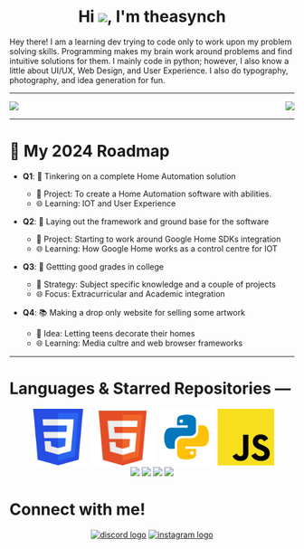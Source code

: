 <h1 align="center">Hi <img src="https://raw.githubusercontent.com/MartinHeinz/MartinHeinz/master/wave.gif" width="30px">, I'm theasynch</h1>


Hey there!
I am a learning dev trying to code only to work upon my problem solving skills. Programming makes my brain work around problems and find intuitive solutions for them.
I mainly code in python; however, I also know a little about UI/UX, Web Design, and User Experience.
I also do typography, photography, and idea generation for fun.


---

<div>
  <a href="">
    <img align="left" src="https://github-readme-stats.vercel.app/api?username=theasynch&theme=dark&hide=issues," />
  </a>
  <a href="">
    <img align="right" src="https://github-readme-stats.vercel.app/api/top-langs/?username=theasynch&theme=dark&layout=compact" />
  </a>
</div>

<br clear="both" />


---

# 📅 My 2024 Roadmap

- **Q1**: 🧠 Tinkering on a complete Home Automation solution  
  - 🎯 Project: To create a Home Automation software with abilities.
  - 🌐 Learning: IOT and User Experience  

- **Q2**: 💼 Laying out the framework and ground base for the software  
  - 🎯 Project: Starting to work around Google Home SDKs integration  
  - 🌐 Learning: How Google Home works as a control centre for IOT  

- **Q3**: 🚀 Gettting good grades in college  
  - 🎯 Strategy: Subject specific knowledge and a couple of projects  
  - 🌐 Focus: Extracurricular and Academic integration  

- **Q4**: 📚 Making a drop only website for selling some artwork  
  - 🎯 Idea: Letting teens decorate their homes  
  - 🌐 Learning: Media cultre and web browser frameworks  

---

# Languages & Starred Repositories —
<div align="center">
    <img src="assets/CSS3_logo.svg.png"  style="background: transparent; width:100px; height: auto;"/>
    <img src="assets/HTML5_logo_and_wordmark.svg.png" style="background: transparent; width:120px; height: auto;" />
    <img src="assets/Python-programming-logo-on-transparent-background-PNG (1).png" style="background: transparent; width:100px; height: auto;" />
    <img src="assets/Unofficial_JavaScript_logo_2.svg.png" style="width:100px; height: auto;" />
</div>

<div align="center">
    <a href="OptiChain"><img src="https://github-readme-stats.vercel.app/api/pin/?username=theasynch&repo=OptiChain&show_owner=True&theme=dark"></a>
    <a href="github.com/theasynch/zenith_web"><img src="https://github-readme-stats.vercel.app/api/pin/?username=theasynch&repo=zenith_web&show_owner=True&theme=dark"></a>
    <a href="github.com/theasynch/thetranquilentmail"><img src="https://github-readme-stats.vercel.app/api/pin/?username=theasynch&repo=thetranquiltentmail&show_owner=True&theme=dark"></a> 
    <a href="github.com/theasynch/YDSE_Sim"><img src="https://github-readme-stats.vercel.app/api/pin/?username=theasynch&repo=YDSE_Sim&show_owner=True&theme=dark"></a>
    
</div>



<h1 alignt="center">Connect with me!</h1>

<div align="center">
  <a href="discord.com/users/692295384868978710"><img src="https://raw.githubusercontent.com/maurodesouza/profile-readme-generator/master/src/assets/icons/social/discord/default.svg" width="52" height="40" alt="discord logo"  /></a>
  <a href="instagram.com/abeyaarom"> <img src="https://raw.githubusercontent.com/maurodesouza/profile-readme-generator/master/src/assets/icons/social/instagram/default.svg" width="52" height="40" alt="instagram logo"  /></a>
</div>


